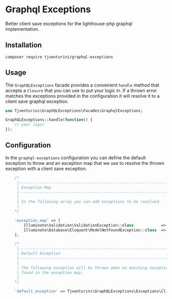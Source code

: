 # Graphql Exceptions

Better client save exceptions for the lighthouse-php graphql implementation.

## Installation

```
composer require tjventurini/graphql-exceptions
```

## Usage

The `GraphQLExceptions` facade provides a convenient `handle` method that accepts a `Closure` that you can use to put your logic in. If a thrown error matches the exceptions provided in the configuration it will resolve it to a client save graphql exception.

```php
use Tjventurini\GraphQLExceptions\Facades\GraphqlExceptions;

GraphQLExceptions::handle(function() {
    // your logic
});
```

## Configuration

In the `graphql-exceptions` configuration you can define the default exception to throw and an exception map that we use to resolve the thrown exception with a client save exception.

```php
    /*
     |--------------------------------------------------------------------------
     | Exception Map
     |--------------------------------------------------------------------------
     |
     | In the following array you can add exceptions to be resolved.
     |
    */

    'exception_map' => [
        Illuminate\Validation\ValidationException::class            => Tjventurini\GraphQLExceptions\Exceptions\ClientSaveValidationGraphQLException::class,
        Illuminate\Database\Eloquent\ModelNotFoundException::class  => Tjventurini\GraphQLExceptions\Exceptions\ClientSaveModelNotFoundGraphQLException::class,
    ],

    /*
     |--------------------------------------------------------------------------
     | Default Exception
     |--------------------------------------------------------------------------
     |
     | The following exception will be thrown when no matching exception was
     | found in the exception map.
     |
    */

    'default_exception' => Tjventurini\GraphQLExceptions\Exceptions\ClientSaveInternalGraphQLException::class,
```